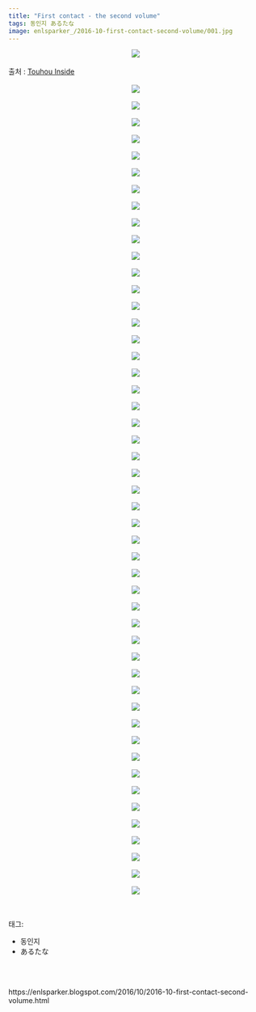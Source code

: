 ```yaml
---
title: "First contact - the second volume"
tags: 동인지 あるたな
image: enlsparker_/2016-10-first-contact-second-volume/001.jpg
---
```

<div class="article">
<div class="post-body entry-content" id="post-body-2369578539608051482" itemprop="description articleBody">
<div class="separator" style="clear: both; text-align: center;">
<img src="{{ site.nasurl }}/enlsparker_/2016-10-first-contact-second-volume/001.jpg"/></div>
<br/>
<a name="more"></a>출처 : <a href="http://www.touhouinside.com/">Touhou Inside</a><br/>
<br/>
<div class="separator" style="clear: both; text-align: center;">
<img src="{{ site.nasurl }}/enlsparker_/2016-10-first-contact-second-volume/002.jpg"/></div>
<br/>
<div class="separator" style="clear: both; text-align: center;">
<img src="{{ site.nasurl }}/enlsparker_/2016-10-first-contact-second-volume/003.jpg"/></div>
<br/>
<div class="separator" style="clear: both; text-align: center;">
<img src="{{ site.nasurl }}/enlsparker_/2016-10-first-contact-second-volume/004.jpg"/></div>
<br/>
<div class="separator" style="clear: both; text-align: center;">
<img src="{{ site.nasurl }}/enlsparker_/2016-10-first-contact-second-volume/005.jpg"/></div>
<br/>
<div class="separator" style="clear: both; text-align: center;">
<img src="{{ site.nasurl }}/enlsparker_/2016-10-first-contact-second-volume/006.jpg"/></div>
<br/>
<div class="separator" style="clear: both; text-align: center;">
<img src="{{ site.nasurl }}/enlsparker_/2016-10-first-contact-second-volume/007.jpg"/></div>
<br/>
<div class="separator" style="clear: both; text-align: center;">
<img src="{{ site.nasurl }}/enlsparker_/2016-10-first-contact-second-volume/008.jpg"/></div>
<br/>
<div class="separator" style="clear: both; text-align: center;">
<img src="{{ site.nasurl }}/enlsparker_/2016-10-first-contact-second-volume/009.jpg"/></div>
<br/>
<div class="separator" style="clear: both; text-align: center;">
<img src="{{ site.nasurl }}/enlsparker_/2016-10-first-contact-second-volume/010.jpg"/></div>
<br/>
<div class="separator" style="clear: both; text-align: center;">
<img src="{{ site.nasurl }}/enlsparker_/2016-10-first-contact-second-volume/011.jpg"/></div>
<br/>
<div class="separator" style="clear: both; text-align: center;">
<img src="{{ site.nasurl }}/enlsparker_/2016-10-first-contact-second-volume/012.jpg"/></div>
<br/>
<div class="separator" style="clear: both; text-align: center;">
<img src="{{ site.nasurl }}/enlsparker_/2016-10-first-contact-second-volume/013.jpg"/></div>
<br/>
<div class="separator" style="clear: both; text-align: center;">
<img src="{{ site.nasurl }}/enlsparker_/2016-10-first-contact-second-volume/014.jpg"/></div>
<br/>
<div class="separator" style="clear: both; text-align: center;">
<img src="{{ site.nasurl }}/enlsparker_/2016-10-first-contact-second-volume/015.jpg"/></div>
<br/>
<div class="separator" style="clear: both; text-align: center;">
<img src="{{ site.nasurl }}/enlsparker_/2016-10-first-contact-second-volume/016.jpg"/></div>
<br/>
<div class="separator" style="clear: both; text-align: center;">
<img src="{{ site.nasurl }}/enlsparker_/2016-10-first-contact-second-volume/017.jpg"/></div>
<br/>
<div class="separator" style="clear: both; text-align: center;">
<img src="{{ site.nasurl }}/enlsparker_/2016-10-first-contact-second-volume/018.jpg"/></div>
<br/>
<div class="separator" style="clear: both; text-align: center;">
<img src="{{ site.nasurl }}/enlsparker_/2016-10-first-contact-second-volume/019.jpg"/></div>
<br/>
<div class="separator" style="clear: both; text-align: center;">
<img src="{{ site.nasurl }}/enlsparker_/2016-10-first-contact-second-volume/020.jpg"/></div>
<br/>
<div class="separator" style="clear: both; text-align: center;">
<img src="{{ site.nasurl }}/enlsparker_/2016-10-first-contact-second-volume/021.jpg"/></div>
<br/>
<div class="separator" style="clear: both; text-align: center;">
<img src="{{ site.nasurl }}/enlsparker_/2016-10-first-contact-second-volume/022.jpg"/></div>
<br/>
<div class="separator" style="clear: both; text-align: center;">
<img src="{{ site.nasurl }}/enlsparker_/2016-10-first-contact-second-volume/023.jpg"/></div>
<br/>
<div class="separator" style="clear: both; text-align: center;">
<img src="{{ site.nasurl }}/enlsparker_/2016-10-first-contact-second-volume/024.jpg"/></div>
<br/>
<div class="separator" style="clear: both; text-align: center;">
<img src="{{ site.nasurl }}/enlsparker_/2016-10-first-contact-second-volume/025.jpg"/></div>
<br/>
<div class="separator" style="clear: both; text-align: center;">
<img src="{{ site.nasurl }}/enlsparker_/2016-10-first-contact-second-volume/026.jpg"/></div>
<br/>
<div class="separator" style="clear: both; text-align: center;">
<img src="{{ site.nasurl }}/enlsparker_/2016-10-first-contact-second-volume/027.jpg"/></div>
<br/>
<div class="separator" style="clear: both; text-align: center;">
<img src="{{ site.nasurl }}/enlsparker_/2016-10-first-contact-second-volume/028.jpg"/></div>
<br/>
<div class="separator" style="clear: both; text-align: center;">
<img src="{{ site.nasurl }}/enlsparker_/2016-10-first-contact-second-volume/029.jpg"/></div>
<br/>
<div class="separator" style="clear: both; text-align: center;">
<img src="{{ site.nasurl }}/enlsparker_/2016-10-first-contact-second-volume/030.jpg"/></div>
<br/>
<div class="separator" style="clear: both; text-align: center;">
<img src="{{ site.nasurl }}/enlsparker_/2016-10-first-contact-second-volume/031.jpg"/></div>
<br/>
<div class="separator" style="clear: both; text-align: center;">
<img src="{{ site.nasurl }}/enlsparker_/2016-10-first-contact-second-volume/032.jpg"/></div>
<br/>
<div class="separator" style="clear: both; text-align: center;">
<img src="{{ site.nasurl }}/enlsparker_/2016-10-first-contact-second-volume/033.jpg"/></div>
<br/>
<div class="separator" style="clear: both; text-align: center;">
<img src="{{ site.nasurl }}/enlsparker_/2016-10-first-contact-second-volume/034.jpg"/></div>
<br/>
<div class="separator" style="clear: both; text-align: center;">
<img src="{{ site.nasurl }}/enlsparker_/2016-10-first-contact-second-volume/035.jpg"/></div>
<br/>
<div class="separator" style="clear: both; text-align: center;">
<img src="{{ site.nasurl }}/enlsparker_/2016-10-first-contact-second-volume/036.jpg"/></div>
<br/>
<div class="separator" style="clear: both; text-align: center;">
<img src="{{ site.nasurl }}/enlsparker_/2016-10-first-contact-second-volume/037.jpg"/></div>
<br/>
<div class="separator" style="clear: both; text-align: center;">
<img src="{{ site.nasurl }}/enlsparker_/2016-10-first-contact-second-volume/038.jpg"/></div>
<br/>
<div class="separator" style="clear: both; text-align: center;">
<img src="{{ site.nasurl }}/enlsparker_/2016-10-first-contact-second-volume/039.jpg"/></div>
<br/>
<div class="separator" style="clear: both; text-align: center;">
<img src="{{ site.nasurl }}/enlsparker_/2016-10-first-contact-second-volume/040.jpg"/></div>
<br/>
<div class="separator" style="clear: both; text-align: center;">
<img src="{{ site.nasurl }}/enlsparker_/2016-10-first-contact-second-volume/041.jpg"/></div>
<br/>
<div class="separator" style="clear: both; text-align: center;">
<img src="{{ site.nasurl }}/enlsparker_/2016-10-first-contact-second-volume/042.jpg"/></div>
<br/>
<div class="separator" style="clear: both; text-align: center;">
<img src="{{ site.nasurl }}/enlsparker_/2016-10-first-contact-second-volume/043.jpg"/></div>
<br/>
<div class="separator" style="clear: both; text-align: center;">
<img src="{{ site.nasurl }}/enlsparker_/2016-10-first-contact-second-volume/044.jpg"/></div>
<br/>
<div class="separator" style="clear: both; text-align: center;">
<img src="{{ site.nasurl }}/enlsparker_/2016-10-first-contact-second-volume/045.jpg"/></div>
<br/>
<div class="separator" style="clear: both; text-align: center;">
<img src="{{ site.nasurl }}/enlsparker_/2016-10-first-contact-second-volume/046.jpg"/></div>
<br/>
<div class="separator" style="clear: both; text-align: center;">
<img src="{{ site.nasurl }}/enlsparker_/2016-10-first-contact-second-volume/047.jpg"/></div>
<br/>
<div class="separator" style="clear: both; text-align: center;">
<img src="{{ site.nasurl }}/enlsparker_/2016-10-first-contact-second-volume/048.jpg"/></div>
<br/>
<div class="separator" style="clear: both; text-align: center;">
<img src="{{ site.nasurl }}/enlsparker_/2016-10-first-contact-second-volume/049.jpg"/></div>
<br/>
<div class="separator" style="clear: both; text-align: center;">
<img src="{{ site.nasurl }}/enlsparker_/2016-10-first-contact-second-volume/050.jpg"/></div>
<br/>
<div style="clear: both;"></div>
</div></div><br/>
<div class="tagTrail">
<p>태그: </p>
<ul>
<li>동인지</li>
<li>あるたな</li>
</ul>
</div><br/>

<br/>
<p id="refer">https://enlsparker.blogspot.com/2016/10/2016-10-first-contact-second-volume.html</p>
<br/>
